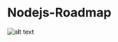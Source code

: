 # Nodejs-Roadmap

![alt text](https://raw.githubusercontent.com/tuta01/Nodejs-Roadmap/main/image/Node.js-developer-roadmap.png./image/Node.js-developer-roadmap.pngimg.png)